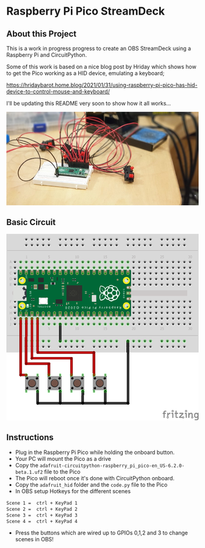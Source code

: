 # Raspberry Pi Pico StreamDeck

## About this Project

This is a work in progress progress to create an OBS StreamDeck using a Raspberry Pi and CircuitPython.

Some of this work is based on a nice blog post by Hriday which shows how to get the Pico working as a HID device, emulating a keyboard;

https://hridaybarot.home.blog/2021/01/31/using-raspberry-pi-pico-has-hid-device-to-control-mouse-and-keyboard/

I'll be updating this README very soon to show how it all works...

![Pico StreamDeck Build 1](images/build1.jpg "Raspberry Pi Pico StreamDeck Build 1")

## Basic Circuit

![Pico StreamDeck Circuit](images/circuit.png "Raspberry Pi Pico StreamDeck Circuit")

## Instructions

- Plug in the Raspberry Pi Pico while holding the onboard button.
- Your PC will mount the Pico as a drive
- Copy the `adafruit-circuitpython-raspberry_pi_pico-en_US-6.2.0-beta.1.uf2` file to the Pico
- The Pico will reboot once it's done with CircuitPython onboard.
- Copy the `adafruit_hid` folder and the `code.py` file to the Pico
- In OBS setup Hotkeys for the different scenes

```
Scene 1 =  ctrl + KeyPad 1
Scene 2 =  ctrl + KeyPad 2
Scene 3 =  ctrl + KeyPad 3
Scene 4 =  ctrl + KeyPad 4
```

- Press the buttons which are wired up to GPIOs 0,1,2 and 3 to change scenes in OBS!
